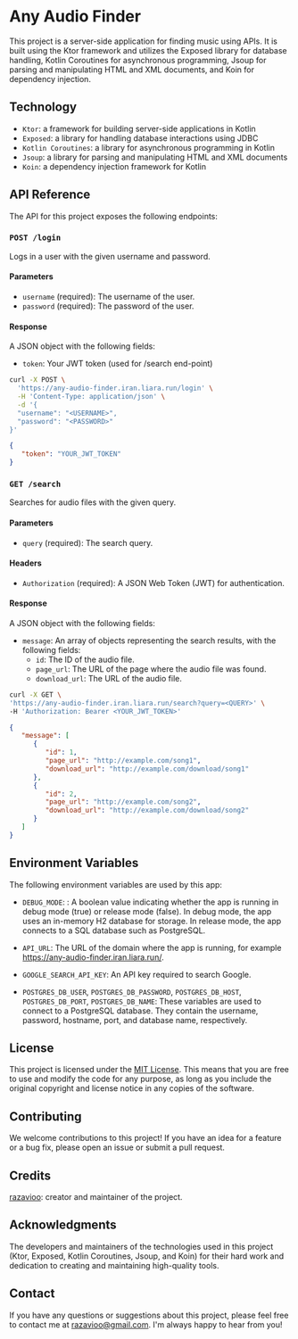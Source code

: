 # Any Audio Finder

This project is a server-side application for finding music using APIs.
It is built using the Ktor framework and utilizes the Exposed library for database handling,
Kotlin Coroutines for asynchronous programming,
Jsoup for parsing and manipulating HTML and XML documents,
and Koin for dependency injection.

## Technology

- `Ktor`: a framework for building server-side applications in Kotlin
- `Exposed`: a library for handling database interactions using JDBC
- `Kotlin Coroutines`: a library for asynchronous programming in Kotlin
- `Jsoup`: a library for parsing and manipulating HTML and XML documents
- `Koin`: a dependency injection framework for Kotlin

## API Reference

The API for this project exposes the following endpoints:

### `POST /login`

Logs in a user with the given username and password.

#### Parameters

- `username` (required): The username of the user.
- `password` (required): The password of the user.

#### Response

A JSON object with the following fields:

- `token`: Your JWT token (used for /search end-point)

```bash
curl -X POST \
  'https://any-audio-finder.iran.liara.run/login' \
  -H 'Content-Type: application/json' \
  -d '{
  "username": "<USERNAME>",
  "password": "<PASSWORD>"
}'
```

```json
{
   "token": "YOUR_JWT_TOKEN"
}
```

### `GET /search`

Searches for audio files with the given query.

#### Parameters

- `query` (required): The search query.

#### Headers

- `Authorization` (required): A JSON Web Token (JWT) for authentication.

#### Response

A JSON object with the following fields:

- `message`: An array of objects representing the search results, with the following fields:
   - `id`: The ID of the audio file.
   - `page_url`: The URL of the page where the audio file was found.
   - `download_url`: The URL of the audio file.

```bash
curl -X GET \
'https://any-audio-finder.iran.liara.run/search?query=<QUERY>' \
-H 'Authorization: Bearer <YOUR_JWT_TOKEN>'
```

```json
{
   "message": [
      {
         "id": 1,
         "page_url": "http://example.com/song1",
         "download_url": "http://example.com/download/song1"
      },
      {
         "id": 2,
         "page_url": "http://example.com/song2",
         "download_url": "http://example.com/download/song2"
      }
   ]
}
```

## Environment Variables

The following environment variables are used by this app:

- `DEBUG_MODE`: : A boolean value indicating whether the app is running in debug mode (true) or release mode (false).
  In debug mode, the app uses an in-memory H2 database for storage. In release mode,
  the app connects to a SQL database such as PostgreSQL.

- `API_URL`: The URL of the domain where the app is running,
  for example https://any-audio-finder.iran.liara.run/.

- `GOOGLE_SEARCH_API_KEY`: An API key required to search Google.

- `POSTGRES_DB_USER`, `POSTGRES_DB_PASSWORD`, `POSTGRES_DB_HOST`, `POSTGRES_DB_PORT`, `POSTGRES_DB_NAME`:
  These variables are used to connect to a PostgreSQL database. They contain the username, password, hostname, port, and
  database name, respectively.

## License

This project is licensed under the [MIT License](LICENSE.md).
This means that you are free to use and modify the code for any purpose,
as long as you include the original copyright and license notice in any copies of the software.

## Contributing

We welcome contributions to this project! If you have an idea for a feature or a bug fix,
please open an issue or submit a pull request.

## Credits

[razavioo]("https://github.com/razavioo"): creator and maintainer of the project.

## Acknowledgments

The developers and maintainers of the technologies used in this project
(Ktor, Exposed, Kotlin Coroutines, Jsoup, and Koin) for their hard work
and dedication to creating and maintaining high-quality tools.

## Contact

If you have any questions or suggestions about this project,
please feel free to contact me at razavioo@gmail.com.
I'm always happy to hear from you!
